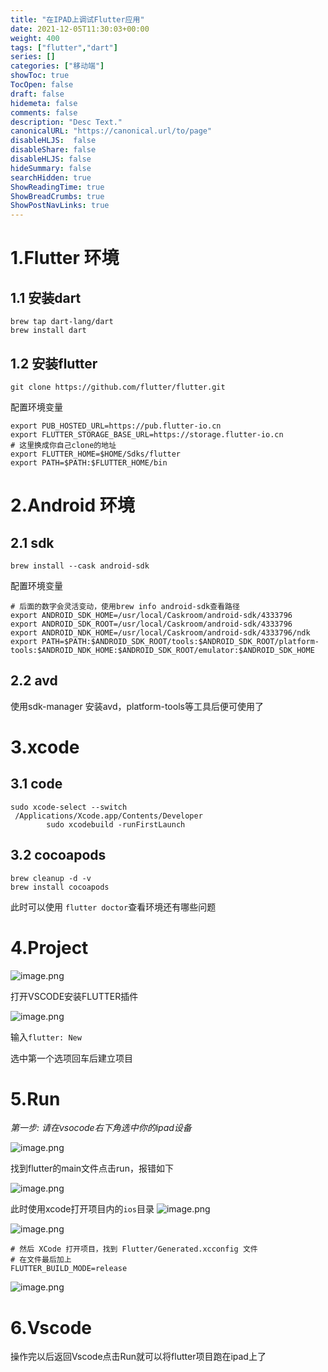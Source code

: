 ```yaml
---
title: "在IPAD上调试Flutter应用"
date: 2021-12-05T11:30:03+00:00
weight: 400
tags: ["flutter","dart"]
series: []
categories: ["移动端"]
showToc: true
TocOpen: false
draft: false
hidemeta: false
comments: false
description: "Desc Text."
canonicalURL: "https://canonical.url/to/page"
disableHLJS:  false
disableShare: false
disableHLJS: false
hideSummary: false
searchHidden: true
ShowReadingTime: true
ShowBreadCrumbs: true
ShowPostNavLinks: true
---
```


# 1.Flutter 环境

## 1.1 安装dart

```
brew tap dart-lang/dart
brew install dart
```

## 1.2 安装flutter

```
git clone https://github.com/flutter/flutter.git
```

配置环境变量

```
export PUB_HOSTED_URL=https://pub.flutter-io.cn
export FLUTTER_STORAGE_BASE_URL=https://storage.flutter-io.cn
# 这里换成你自己clone的地址
export FLUTTER_HOME=$HOME/Sdks/flutter
export PATH=$PATH:$FLUTTER_HOME/bin
```

# 2.Android 环境

## 2.1 sdk

```
brew install --cask android-sdk
```

配置环境变量

```
# 后面的数字会灵活变动，使用brew info android-sdk查看路径
export ANDROID_SDK_HOME=/usr/local/Caskroom/android-sdk/4333796
export ANDROID_SDK_ROOT=/usr/local/Caskroom/android-sdk/4333796
export ANDROID_NDK_HOME=/usr/local/Caskroom/android-sdk/4333796/ndk
export PATH=$PATH:$ANDROID_SDK_ROOT/tools:$ANDROID_SDK_ROOT/platform-tools:$ANDROID_NDK_HOME:$ANDROID_SDK_ROOT/emulator:$ANDROID_SDK_HOME
```

## 2.2 avd

使用sdk-manager 安装avd，platform-tools等工具后便可使用了

# 3.xcode

## 3.1 code

```
sudo xcode-select --switch 
 /Applications/Xcode.app/Contents/Developer
        sudo xcodebuild -runFirstLaunch
```

## 3.2 cocoapods

```
brew cleanup -d -v
brew install cocoapods
```

此时可以使用 `flutter doctor`查看环境还有哪些问题

# 4.Project

![image.png](https://blog.eiyouhe.com/upload/2021/05/image-726f042a5ec644d98055c24fe8400c49.png)

打开VSCODE安装FLUTTER插件

![image.png](https://blog.eiyouhe.com/upload/2021/05/image-ff9352804b714f11adf9177968710a25.png)

输入`flutter: New`

选中第一个选项回车后建立项目

# 5.Run

*第一步: 请在vsocode右下角选中你的ipad设备*

![image.png](https://blog.eiyouhe.com/upload/2021/05/image-51d64d21451240c1afba62521343a0ff.png)

找到flutter的main文件点击run，报错如下

![image.png](https://blog.eiyouhe.com/upload/2021/05/image-a69778d07144498f828b5521ea1a6658.png)

此时使用xcode打开项目内的`ios`目录
![image.png](https://blog.eiyouhe.com/upload/2021/05/image-37da2bd2bc4349398eed5c446537dc66.png)

![image.png](https://blog.eiyouhe.com/upload/2021/05/image-c9d688570c834e4fb9ad1c7710029e7e.png)

```
# 然后 XCode 打开项目，找到 Flutter/Generated.xcconfig 文件
# 在文件最后加上
FLUTTER_BUILD_MODE=release
```

![image.png](https://blog.eiyouhe.com/upload/2021/05/image-460f6de150a24bcebf5bbcd2ea24e1bd.png)

# 6.Vscode

操作完以后返回Vscode点击Run就可以将flutter项目跑在ipad上了

